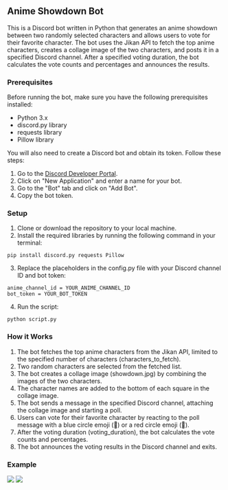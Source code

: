 ## Anime Showdown Bot

This is a Discord bot written in Python that generates an anime showdown between two randomly selected characters and allows users to vote for their favorite character. The bot uses the Jikan API to fetch the top anime characters, creates a collage image of the two characters, and posts it in a specified Discord channel. After a specified voting duration, the bot calculates the vote counts and percentages and announces the results.

### Prerequisites
Before running the bot, make sure you have the following prerequisites installed:
- Python 3.x
- discord.py library
- requests library
- Pillow library

You will also need to create a Discord bot and obtain its token. Follow these steps:
1. Go to the [Discord Developer Portal](https://discord.com/developers/applications).
2. Click on "New Application" and enter a name for your bot.
3. Go to the "Bot" tab and click on "Add Bot".
4. Copy the bot token.


### Setup
1. Clone or download the repository to your local machine.
2. Install the required libraries by running the following command in your terminal:
```
pip install discord.py requests Pillow
```
3. Replace the placeholders in the config.py file with your Discord channel ID and bot token:
```
anime_channel_id = YOUR_ANIME_CHANNEL_ID
bot_token = YOUR_BOT_TOKEN
```
4. Run the script: 
```
python script.py
```

### How it Works
1. The bot fetches the top anime characters from the Jikan API, limited to the specified number of characters (characters_to_fetch).
2. Two random characters are selected from the fetched list.
3. The bot creates a collage image (showdown.jpg) by combining the images of the two characters.
4. The character names are added to the bottom of each square in the collage image.
5. The bot sends a message in the specified Discord channel, attaching the collage image and starting a poll.
6. Users can vote for their favorite character by reacting to the poll message with a blue circle emoji (🔵) or a red circle emoji (🔴).
7. After the voting duration (voting_duration), the bot calculates the vote counts and percentages.
8. The bot announces the voting results in the Discord channel and exits.

### Example
![](https://i.imgur.com/SV3jV4M.png)
![](https://i.imgur.com/mrRrNa9.png)